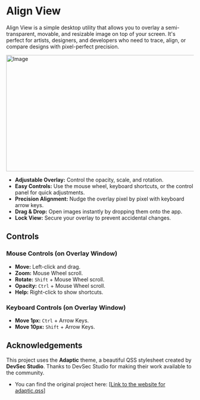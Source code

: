 # Align View

Align View is a simple desktop utility that allows you to overlay a semi-transparent, movable, and resizable image on top of your screen. It's perfect for artists, designers, and developers who need to trace, align, or compare designs with pixel-perfect precision.

<img width="672" height="312" alt="Image" src="https://github.com/user-attachments/assets/2c259d1c-b159-4b47-8fef-565d378287fd" /> 

* **Adjustable Overlay:** Control the opacity, scale, and rotation.
* **Easy Controls:** Use the mouse wheel, keyboard shortcuts, or the control panel for quick adjustments.
* **Precision Alignment:** Nudge the overlay pixel by pixel with keyboard arrow keys.
* **Drag & Drop:** Open images instantly by dropping them onto the app.
* **Lock View:** Secure your overlay to prevent accidental changes.

## Controls

### Mouse Controls (on Overlay Window)

* **Move:** Left-click and drag.
* **Zoom:** Mouse Wheel scroll.
* **Rotate:** `Shift` + Mouse Wheel scroll.
* **Opacity:** `Ctrl` + Mouse Wheel scroll.
* **Help:** Right-click to show shortcuts.

### Keyboard Controls (on Overlay Window)

* **Move 1px:** `Ctrl` + Arrow Keys.
* **Move 10px:** `Shift` + Arrow Keys.

## Acknowledgements

This project uses the **Adaptic** theme, a beautiful QSS stylesheet created by **DevSec Studio**. Thanks to DevSec Studio for making their work available to the community.

* You can find the original project here: [[Link to the website for adaptic.qss](https://qss-stock.devsecstudio.com/templates.php)]
